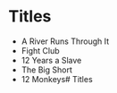 # Titles

- A River Runs Through It
- Fight Club
- 12 Years a Slave
- The Big Short
- 12 Monkeys# Titles

